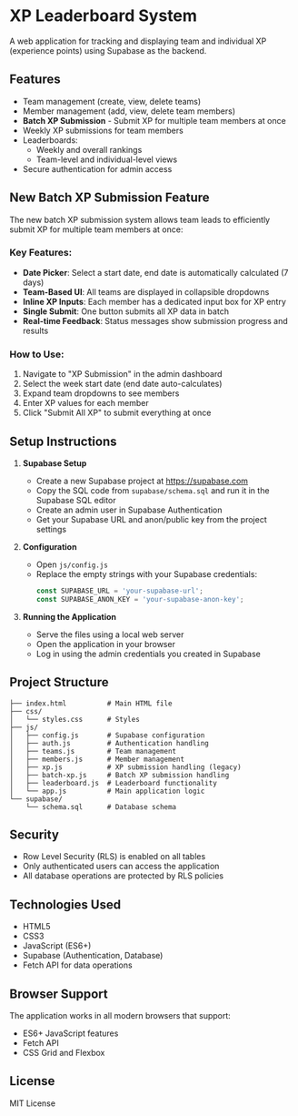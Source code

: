 # XP Leaderboard System

A web application for tracking and displaying team and individual XP (experience points) using Supabase as the backend.

## Features

- Team management (create, view, delete teams)
- Member management (add, view, delete team members)
- **Batch XP Submission** - Submit XP for multiple team members at once
- Weekly XP submissions for team members
- Leaderboards:
  - Weekly and overall rankings
  - Team-level and individual-level views
- Secure authentication for admin access

## New Batch XP Submission Feature

The new batch XP submission system allows team leads to efficiently submit XP for multiple team members at once:

### Key Features:
- **Date Picker**: Select a start date, end date is automatically calculated (7 days)
- **Team-Based UI**: All teams are displayed in collapsible dropdowns
- **Inline XP Inputs**: Each member has a dedicated input box for XP entry
- **Single Submit**: One button submits all XP data in batch
- **Real-time Feedback**: Status messages show submission progress and results

### How to Use:
1. Navigate to "XP Submission" in the admin dashboard
2. Select the week start date (end date auto-calculates)
3. Expand team dropdowns to see members
4. Enter XP values for each member
5. Click "Submit All XP" to submit everything at once

## Setup Instructions

1. **Supabase Setup**
   - Create a new Supabase project at https://supabase.com
   - Copy the SQL code from `supabase/schema.sql` and run it in the Supabase SQL editor
   - Create an admin user in Supabase Authentication
   - Get your Supabase URL and anon/public key from the project settings

2. **Configuration**
   - Open `js/config.js`
   - Replace the empty strings with your Supabase credentials:
     ```javascript
     const SUPABASE_URL = 'your-supabase-url';
     const SUPABASE_ANON_KEY = 'your-supabase-anon-key';
     ```

3. **Running the Application**
   - Serve the files using a local web server
   - Open the application in your browser
   - Log in using the admin credentials you created in Supabase

## Project Structure

```
├── index.html          # Main HTML file
├── css/
│   └── styles.css      # Styles
├── js/
│   ├── config.js       # Supabase configuration
│   ├── auth.js         # Authentication handling
│   ├── teams.js        # Team management
│   ├── members.js      # Member management
│   ├── xp.js           # XP submission handling (legacy)
│   ├── batch-xp.js     # Batch XP submission handling
│   ├── leaderboard.js  # Leaderboard functionality
│   └── app.js          # Main application logic
└── supabase/
    └── schema.sql      # Database schema
```

## Security

- Row Level Security (RLS) is enabled on all tables
- Only authenticated users can access the application
- All database operations are protected by RLS policies

## Technologies Used

- HTML5
- CSS3
- JavaScript (ES6+)
- Supabase (Authentication, Database)
- Fetch API for data operations

## Browser Support

The application works in all modern browsers that support:
- ES6+ JavaScript features
- Fetch API
- CSS Grid and Flexbox

## License

MIT License 
